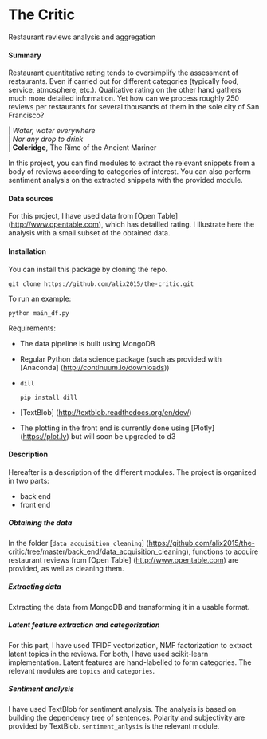 # The Critic
Restaurant reviews analysis and aggregation

#### Summary
Restaurant quantitative rating tends to oversimplify the assessment of
restaurants. Even if carried out for different categories
(typically food, service, atmosphere, etc.).
Qualitative rating on the other hand gathers much more detailed information.
Yet how can we process roughly 250 reviews per restaurants for several thousands
of them in the sole city of San Francisco?

| *Water, water everywhere*  
| *Nor any drop to drink*  
| **Coleridge**, The Rime of the Ancient Mariner

In this project, you can find modules to extract the relevant
snippets from a body of reviews according to categories of interest.
You can also perform sentiment analysis on the extracted snippets
with the provided module.


#### Data sources
For this project, I have used data from [Open Table] (http://www.opentable.com),
which has detailled rating. I illustrate here the analysis with a small
subset of the obtained data.


#### Installation
You can install this package by cloning the repo.
```
git clone https://github.com/alix2015/the-critic.git
```

To run an example:
```
python main_df.py
```

Requirements:
* The data pipeline is built using MongoDB
* Regular Python data science package
  (such as provided with [Anaconda] (http://continuum.io/downloads))

* ``dill``
    ```
    pip install dill
    ```
* [TextBlob] (http://textblob.readthedocs.org/en/dev/)

* The plotting in the front end is currently done using
  [Plotly] (https://plot.ly) but will soon be upgraded to d3


#### Description
Hereafter is a description of the different modules.
The project is organized in two parts:
* back end
* front end

##### Obtaining the data
In the folder [``data_acquisition_cleaning``] (https://github.com/alix2015/the-critic/tree/master/back_end/data_acquisition_cleaning),
functions to acquire restaurant reviews from [Open Table] (http://www.opentable.com)
are provided, as well as cleaning them. 

##### Extracting data
Extracting the data from MongoDB and transforming it in a usable format.

##### Latent feature extraction and categorization
For this part, I have used TFIDF vectorization, NMF factorization to extract
latent topics in the reviews. For both, I have used scikit-learn implementation.
Latent features are hand-labelled to form categories.
The relevant modules are ``topics`` and ``categories``.

##### Sentiment analysis
I have used TextBlob for sentiment analysis. The analysis is based
on building the dependency tree of sentences. Polarity and subjectivity
are provided by TextBlob. ``sentiment_anlysis`` is the relevant module.
